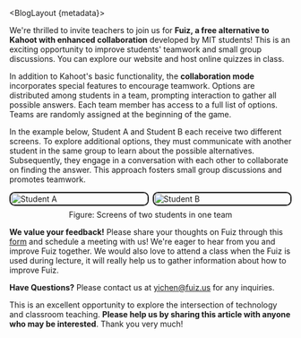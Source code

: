 <script context="module" lang="ts">
	import type { Metadata } from '../lib';
	import BlogLayout from '$lib/BlogLayout.svelte';
	import image from './image.png';
	import studentA from './studentA.png';
	import studentB from './studentB.png';

	export let metadata: Metadata = {
		title: 'Introducing Fuiz',
		description: 'A free alternative to Kahoot with enhanced collaboration.',
		date: new Date('2024-01-30T15:00:00-04:00'),
		image,
		imageAlt: "Fuiz: Host Live Quizzes Freely",
		published: true
	};
</script>

<BlogLayout {metadata}>

We're thrilled to invite teachers to join us for **Fuiz, a free alternative to Kahoot with enhanced collaboration** developed by MIT students! This is an exciting opportunity to improve students' teamwork and small group discussions. You can explore our website and host online quizzes in class.

In addition to Kahoot's basic functionality, the **collaboration mode** incorporates special features to encourage teamwork. Options are distributed among students in a team, prompting interaction to gather all possible answers. Each team member has access to a full list of options. Teams are randomly assigned at the beginning of the game.

In the example below, Student A and Student B each receive two different screens. To explore additional options, they must communicate with another student in the same group to learn about the possible alternatives. Subsequently, they engage in a conversation with each other to collaborate on finding the answer. This approach fosters small group discussions and promotes teamwork.

<figure>
	<img src={studentA} alt="Student A" />
	<img src={studentB} alt="Student B" />
	<figcaption>Figure: Screens of two students in one team</figcaption>
</figure>

**We value your feedback!** Please share your thoughts on Fuiz through this [form](https://forms.gle/orFqr1wnhm6dv7xY7) and schedule a meeting with us! We're eager to hear from you and improve Fuiz together. We would also love to attend a class when the Fuiz is used during lecture, it will really help us to gather information about how to improve Fuiz.

**Have Questions?** Please contact us at <ins>yichen@fuiz.us</ins> for any inquiries.

This is an excellent opportunity to explore the intersection of technology and classroom teaching. **Please help us by sharing this article with anyone who may be interested**. Thank you very much!

</BlogLayout>

<style>
	figure {
		margin: 0;
		display: flex;
		flex-wrap: wrap;
		gap: 0.5em;
	}

	figure img {
		flex: 1;
		width: 100%;
		min-width: 15ch;
		border: 0.15em solid;
		border-radius: 0.7em;
	}

	figcaption {
		width: 100%;
		text-align: center;
	}
</style>
